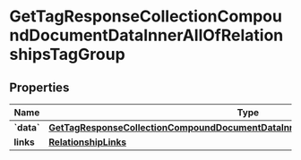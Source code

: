 
# GetTagResponseCollectionCompoundDocumentDataInnerAllOfRelationshipsTagGroup

## Properties
| Name | Type | Description | Notes |
| ------------ | ------------- | ------------- | ------------- |
| **&#x60;data&#x60;** | [**GetTagResponseCollectionCompoundDocumentDataInnerAllOfRelationshipsTagGroupData**](GetTagResponseCollectionCompoundDocumentDataInnerAllOfRelationshipsTagGroupData.md) |  |  [optional] |
| **links** | [**RelationshipLinks**](RelationshipLinks.md) |  |  [optional] |



